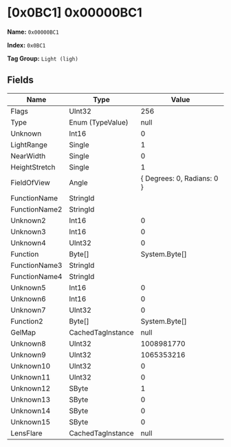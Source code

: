 # [0x0BC1] 0x00000BC1

**Name:** ```0x00000BC1```

**Index:** ```0x0BC1```

**Tag Group:** ```Light (ligh)```

## Fields

Name	| Type	| Value
---	|---	|---	|
Flags	|UInt32	|256
Type	|Enum (TypeValue)	|null
Unknown	|Int16	|0
LightRange	|Single	|1
NearWidth	|Single	|0
HeightStretch	|Single	|1
FieldOfView	|Angle	|{ Degrees: 0, Radians: 0 }
FunctionName	|StringId	|
FunctionName2	|StringId	|
Unknown2	|Int16	|0
Unknown3	|Int16	|0
Unknown4	|UInt32	|0
Function	|Byte[]	|System.Byte[]
FunctionName3	|StringId	|
FunctionName4	|StringId	|
Unknown5	|Int16	|0
Unknown6	|Int16	|0
Unknown7	|UInt32	|0
Function2	|Byte[]	|System.Byte[]
GelMap	|CachedTagInstance	|null
Unknown8	|UInt32	|1008981770
Unknown9	|UInt32	|1065353216
Unknown10	|UInt32	|0
Unknown11	|UInt32	|0
Unknown12	|SByte	|1
Unknown13	|SByte	|0
Unknown14	|SByte	|0
Unknown15	|SByte	|0
LensFlare	|CachedTagInstance	|null


